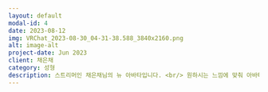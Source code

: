 ```yaml
---
layout: default
modal-id: 4
date: 2023-08-12
img: VRChat_2023-08-30_04-31-38.588_3840x2160.png
alt: image-alt
project-date: Jun 2023
client: 채은채
category: 성형
description: 스트리머인 채은채님의 뉴 아바타입니다. <br/> 원하시는 느낌에 맞춰 아바타 성형을 진행했습니다.
---
```

